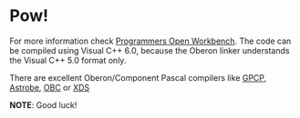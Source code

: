 # Pow!
For more information check [Programmers Open Workbench](http://www.fim.uni-linz.ac.at/pow/pow.htm).
The code can be compiled using Visual C++ 6.0, because the Oberon linker understands the
Visual C++ 5.0 format only.

There are excellent Oberon/Component Pascal compilers like [GPCP](https://github.com/k-john-gough/gpcp), [Astrobe](http://www.astrobe.com), [OBC](http://spivey.oriel.ox.ac.uk/corner/Oxford_Oberon-2_compiler) or
[XDS](https://www.excelsior-usa.com/xds.html)

**NOTE**: Good luck!
